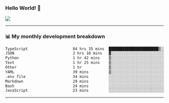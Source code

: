 ### Hello World! 👋

<a>
  <img align="center" src="https://github-readme-stats.vercel.app/api?username=megatunger&count_private=true&include_all_commits=true&bg_color=30,56CCF2,2F80ED&title_color=fff&text_color=fff" />
</a>

------
### 📊 My monthly development breakdown

<!--START_SECTION:waka-->

```txt
TypeScript                    84 hrs 35 mins  ██████████████████████▒░░   89.69 %
JSON                          2 hrs 10 mins   ▓░░░░░░░░░░░░░░░░░░░░░░░░   02.30 %
Python                        1 hr 42 mins    ▒░░░░░░░░░░░░░░░░░░░░░░░░   01.80 %
Text                          1 hr 25 mins    ▒░░░░░░░░░░░░░░░░░░░░░░░░   01.52 %
Other                         1 hr            ▒░░░░░░░░░░░░░░░░░░░░░░░░   01.07 %
YAML                          39 mins         ▒░░░░░░░░░░░░░░░░░░░░░░░░   00.70 %
.env file                     34 mins         ░░░░░░░░░░░░░░░░░░░░░░░░░   00.62 %
Markdown                      29 mins         ░░░░░░░░░░░░░░░░░░░░░░░░░   00.51 %
Bash                          24 mins         ░░░░░░░░░░░░░░░░░░░░░░░░░   00.44 %
JavaScript                    23 mins         ░░░░░░░░░░░░░░░░░░░░░░░░░   00.41 %
```

<!--END_SECTION:waka-->

------
